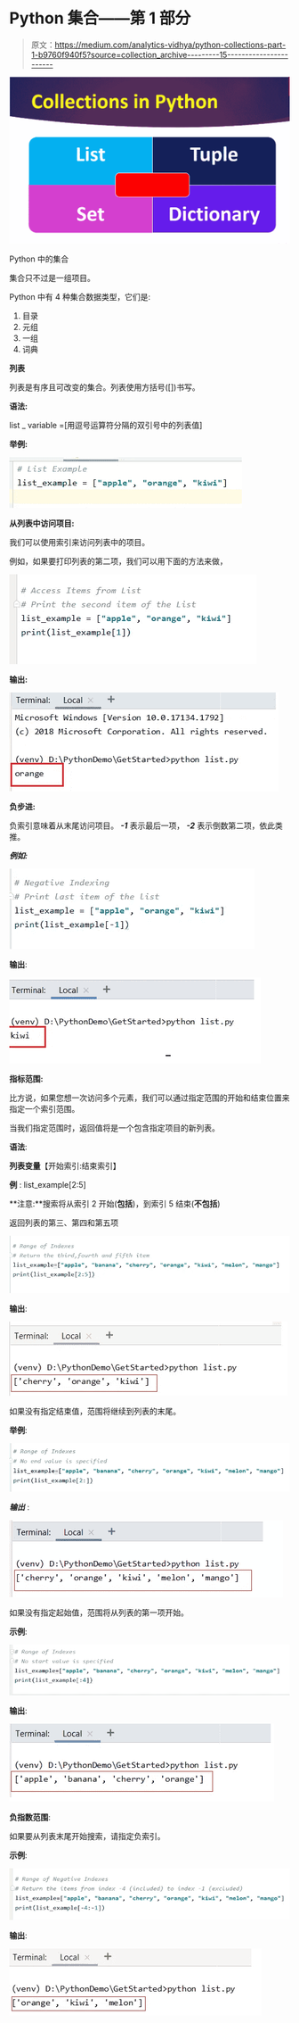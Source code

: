 # Python 集合——第 1 部分

> 原文：<https://medium.com/analytics-vidhya/python-collections-part-1-b9760f940f5?source=collection_archive---------15----------------------->

![](img/30fe1094884cb3775fbfe2ba5846bea8.png)

Python 中的集合

集合只不过是一组项目。

Python 中有 4 种集合数据类型，它们是:

1.  目录
2.  元组
3.  一组
4.  词典

**列表**

列表是有序且可改变的集合。列表使用方括号([])书写。

**语法:**

list _ variable =[用逗号运算符分隔的双引号中的列表值]

**举例:**

![](img/8d8658c7448030996643107f9c547349.png)

**从列表中访问项目:**

我们可以使用索引来访问列表中的项目。

例如，如果要打印列表的第二项，我们可以用下面的方法来做，

![](img/44feb4e689c3a376deab96129318f132.png)

**输出:**

![](img/a7ff8372ea65c190cdd8e763d29f88ae.png)

**负步进:**

负索引意味着从末尾访问项目。 ***-1*** 表示最后一项， ***-2*** 表示倒数第二项，依此类推。

***例如:***

![](img/514b510dcdba9b4a25db59e7a381b9f4.png)

**输出**:

![](img/02d4a639b076e0992a6cf6335963be97.png)

**指标范围:**

比方说，如果您想一次访问多个元素，我们可以通过指定范围的开始和结束位置来指定一个索引范围。

当我们指定范围时，返回值将是一个包含指定项目的新列表。

**语法**:

**列表变量**【开始索引:结束索引】

**例** : list_example[2:5]

**注意:**搜索将从索引 2 开始(**包括**)，到索引 5 结束(**不包括**)

返回列表的第三、第四和第五项

![](img/978d48f6a190735da2a6ce0cc368e880.png)

**输出**:

![](img/85ddb2cf649f2e1cb863bcc3c93faf28.png)

如果没有指定结束值，范围将继续到列表的末尾。

**举例**:

![](img/cd1a5134d774b17ad6f25f25797e9a9d.png)

***输出*** :

![](img/dbe33ba3ae1612f897ceaee82d41c1e6.png)

如果没有指定起始值，范围将从列表的第一项开始。

**示例**:

![](img/4c0bdbf6e76087eb9c1964bdce880c77.png)

**输出**:

![](img/029bd2097c81111ede85125ebfb2ab44.png)

**负指数范围**:

如果要从列表末尾开始搜索，请指定负索引。

**示例**:

![](img/27f22167c9545c4479786ea5c5e4702d.png)

**输出**:

![](img/ab1b6f70bdebcf3c45b1764e1962e209.png)